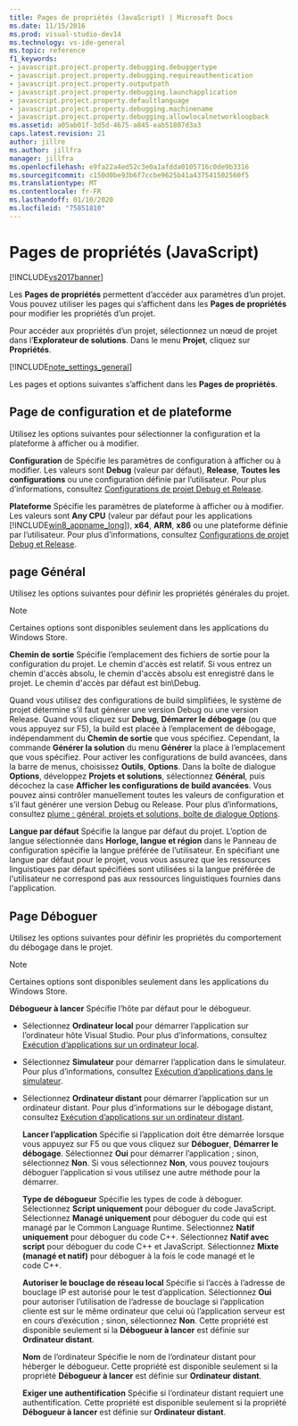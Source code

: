 ```yaml
---
title: Pages de propriétés (JavaScript) | Microsoft Docs
ms.date: 11/15/2016
ms.prod: visual-studio-dev14
ms.technology: vs-ide-general
ms.topic: reference
f1_keywords:
- javascript.project.property.debugging.debuggertype
- javascript.project.property.debugging.requireauthentication
- javascript.project.property.outputpath
- javascript.project.property.debugging.launchapplication
- javascript.project.property.defaultlanguage
- javascript.project.property.debugging.machinename
- javascript.project.property.debugging.allowlocalnetworkloopback
ms.assetid: a05ab01f-3d5d-4675-a845-eab51807d3a3
caps.latest.revision: 21
author: jillre
ms.author: jillfra
manager: jillfra
ms.openlocfilehash: e9fa22a4ed52c3e0a1afdda0105716c0de9b3316
ms.sourcegitcommit: c150d0be93b6f7ccbe9625b41a437541502560f5
ms.translationtype: MT
ms.contentlocale: fr-FR
ms.lasthandoff: 01/10/2020
ms.locfileid: "75851810"
---
```

# <a name="property-pages-javascript"></a>Pages de propriétés (JavaScript)
[!INCLUDE[vs2017banner](../../includes/vs2017banner.md)]

Les **Pages de propriétés** permettent d’accéder aux paramètres d’un projet. Vous pouvez utiliser les pages qui s’affichent dans les **Pages de propriétés** pour modifier les propriétés d’un projet.

 Pour accéder aux propriétés d’un projet, sélectionnez un nœud de projet dans l’**Explorateur de solutions**. Dans le menu **Projet**, cliquez sur **Propriétés**.

 [!INCLUDE[note_settings_general](../../includes/note-settings-general-md.md)]

 Les pages et options suivantes s’affichent dans les **Pages de propriétés**.

## <a name="configuration-and-platform-page"></a>Page de configuration et de plateforme
 Utilisez les options suivantes pour sélectionner la configuration et la plateforme à afficher ou à modifier.

 **Configuration** de Spécifie les paramètres de configuration à afficher ou à modifier. Les valeurs sont **Debug** (valeur par défaut), **Release**, **Toutes les configurations** ou une configuration définie par l’utilisateur. Pour plus d’informations, consultez [Configurations de projet Debug et Release](https://msdn.microsoft.com/0440b300-0614-4511-901a-105b771b236e).

 **Plateforme** Spécifie les paramètres de plateforme à afficher ou à modifier. Les valeurs sont **Any CPU** (valeur par défaut pour les applications [!INCLUDE[win8_appname_long](../../includes/win8-appname-long-md.md)]), **x64**, **ARM**, **x86** ou une plateforme définie par l’utilisateur. Pour plus d’informations, consultez [Configurations de projet Debug et Release](https://msdn.microsoft.com/0440b300-0614-4511-901a-105b771b236e).

## <a name="general-page"></a>page Général
 Utilisez les options suivantes pour définir les propriétés générales du projet.

> [!NOTE]
> Certaines options sont disponibles seulement dans les applications du Windows Store.

 **Chemin de sortie** Spécifie l’emplacement des fichiers de sortie pour la configuration du projet. Le chemin d'accès est relatif. Si vous entrez un chemin d'accès absolu, le chemin d'accès absolu est enregistré dans le projet. Le chemin d'accès par défaut est bin\Debug.

 Quand vous utilisez des configurations de build simplifiées, le système de projet détermine s’il faut générer une version Debug ou une version Release. Quand vous cliquez sur **Debug**, **Démarrer le débogage** (ou que vous appuyez sur F5), la build est placée à l’emplacement de débogage, indépendamment du **Chemin de sortie** que vous spécifiez. Cependant, la commande **Générer la solution** du menu **Générer** la place à l’emplacement que vous spécifiez. Pour activer les configurations de build avancées, dans la barre de menus, choisissez **Outils**, **Options**. Dans la boîte de dialogue **Options**, développez **Projets et solutions**, sélectionnez **Général**, puis décochez la case **Afficher les configurations de build avancées**. Vous pouvez ainsi contrôler manuellement toutes les valeurs de configuration et s’il faut générer une version Debug ou Release. Pour plus d’informations, consultez [plume : général, projets et solutions, boîte de dialogue Options](https://msdn.microsoft.com/8f8e37e8-b28d-4b13-bfeb-ea4d3312aeca).

 **Langue par défaut** Spécifie la langue par défaut du projet. L’option de langue sélectionnée dans **Horloge, langue et région** dans le Panneau de configuration spécifie la langue préférée de l’utilisateur. En spécifiant une langue par défaut pour le projet, vous vous assurez que les ressources linguistiques par défaut spécifiées sont utilisées si la langue préférée de l'utilisateur ne correspond pas aux ressources linguistiques fournies dans l'application.

## <a name="debug-page"></a>Page Déboguer
 Utilisez les options suivantes pour définir les propriétés du comportement du débogage dans le projet.

> [!NOTE]
> Certaines options sont disponibles seulement dans les applications du Windows Store.

 **Débogueur à lancer** Spécifie l’hôte par défaut pour le débogueur.

- Sélectionnez **Ordinateur local** pour démarrer l’application sur l’ordinateur hôte Visual Studio. Pour plus d’informations, consultez [Exécution d’applications sur un ordinateur local](https://msdn.microsoft.com/library/windows/apps/hh441483(v=VS.85).aspx).

- Sélectionnez **Simulateur** pour démarrer l’application dans le simulateur. Pour plus d’informations, consultez [Exécution d’applications dans le simulateur](https://msdn.microsoft.com/library/windows/apps/hh441475(v=VS.85).aspx).

- Sélectionnez **Ordinateur distant** pour démarrer l’application sur un ordinateur distant. Pour plus d’informations sur le débogage distant, consultez [Exécution d’applications sur un ordinateur distant](https://msdn.microsoft.com/library/windows/apps/hh441469(v=VS.85).aspx).

  **Lancer l’application** Spécifie si l’application doit être démarrée lorsque vous appuyez sur F5 ou que vous cliquez sur **Déboguer**, **Démarrer le débogage**. Sélectionnez **Oui** pour démarrer l’application ; sinon, sélectionnez **Non**. Si vous sélectionnez **Non**, vous pouvez toujours déboguer l’application si vous utilisez une autre méthode pour la démarrer.

  **Type de débogueur** Spécifie les types de code à déboguer. Sélectionnez **Script uniquement** pour déboguer du code JavaScript. Sélectionnez **Managé uniquement** pour déboguer du code qui est managé par le Common Language Runtime. Sélectionnez **Natif uniquement** pour déboguer du code C++. Sélectionnez **Natif avec script** pour déboguer du code C++ et JavaScript. Sélectionnez **Mixte (managé et natif)** pour déboguer à la fois le code managé et le code C++.

  **Autoriser le bouclage de réseau local** Spécifie si l’accès à l’adresse de bouclage IP est autorisé pour le test d’application. Sélectionnez **Oui** pour autoriser l’utilisation de l’adresse de bouclage si l’application cliente est sur le même ordinateur que celui où l’application serveur est en cours d’exécution ; sinon, sélectionnez **Non**. Cette propriété est disponible seulement si la **Débogueur à lancer** est définie sur **Ordinateur distant**.

  **Nom** de l’ordinateur Spécifie le nom de l’ordinateur distant pour héberger le débogueur. Cette propriété est disponible seulement si la propriété **Débogueur à lancer** est définie sur **Ordinateur distant**.

  **Exiger une authentification** Spécifie si l’ordinateur distant requiert une authentification. Cette propriété est disponible seulement si la propriété **Débogueur à lancer** est définie sur **Ordinateur distant**.
